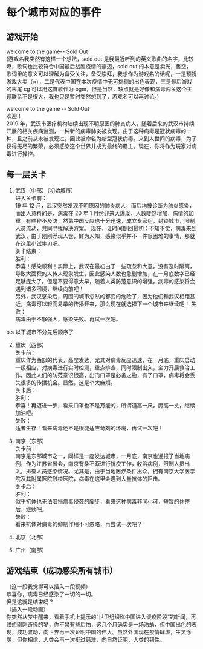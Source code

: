 # 每个城市对应的事件

## 游戏开始

welcome to the game-- Sold Out  
(游戏名我突然有这样一个想法，sold out 是我最近听到的英文歌曲的名字，比较燃，歌词也比较符合中国最后战胜疫情的豪迈，sold out 的本意是卖光，售空，歌词里的意义可以理解为备受关注，备受崇拜，我想作为游戏名的话呢，一是预祝游戏大卖（×），二是代表中国在本次疫情中无可挑剔的出色表现，三是最后游戏的末尾 cg 可以用这首歌作为 bgm，但是当然，缺点就是好像和病毒闯关这个主题联系不是很大，我也只是暂时突然想到了，游戏名可以再讨论。)

welcome to the game -- Sold Out  
欢迎！  
2019 年，武汉市医疗机构陆续出现不明原因的肺炎病人，随着后来的武汉市持续开展的相关疾病监测，一种新的病毒肺炎被发现。由于这种病毒是冠状病毒的一种，且之前从未被发现过，因此被命名为新型冠状病毒。来到人世间的病毒，为了获得无尽的繁荣，必须感染这个世界并成为最终的霸主。现在，你将作为玩家对病毒进行操控。

## 每一层关卡

1. 武汉（中部）（初始城市）  
   进入关卡前：  
    19 年 12 月，武汉突然发现不明原因的肺炎病人，而后均被诊断为肺炎感染，而出人意料的是，病毒在 20 年 1 月份迎来大爆发，人数陡然增加，病情的加重，有些猝不及防，然鹅中国反应也十分迅速，成立专家组，封锁城市，限制人员流动，共同寻找解决方案。
   现在，让时间倒回最初：不知不觉，病毒来到武汉，由于刚刚浮现人世，鲜为人知，感染似乎并不一件很困难的事情，那就在这里小试牛刀吧。  
   关卡结束：  
    胜利：  
    恭喜！感染顺利！实际上，武汉在最初由于一些疏忽和大意，没有及时隔离，导致大面积的人传人现象发生，因此感染人数也急剧增加，在一月底数字已经足够庞大了。但是不要得意太早，随着人类防范意识的增强，病毒的感染将会遇到诸多困境，继续向前吧！  
    另外，武汉感染后，周围的城市忽然的都变的危险了，因为他们和武汉相距甚近，病毒可以轻而易举的传播开来，那么现在就选择下一个城市来继续吧！
   失败：  
    病毒由于不够强大，感染失败。再试一次吧。

p.s 以下城市不分先后顺序了

2. 重庆（西部）  
   关卡前：  
    重庆作为西部的代表，高度发达，尤其对病毒反应迅速，在一月底，重庆启动 一级相应，对病毒进行实时检测，重点排查，同时限制出入，全力开展救治工作。因此人们的防范意识很高，出门口罩是必备之物，有了口罩，病毒将会丢失很多的传播机会。显然，这是个大麻烦。  
   关卡后：  
    胜利：  
    恭喜！再迈进一步，看来口罩也不是万能的，所谓道高一尺，魔高一丈，继续加油吧。  
    失败：  
    适者生存！看来病毒还不是很能适应苛刻的环境，再试一次吧！

3. 南京（东部）  
   关卡前：  
    南京是东部城市之一，同样是一座发达城市，一月底，南京也通报了当地病例，作为江苏省省会，南京有条不紊进行抗疫工作，收治病例，限制人员出入，排查人员感染情况。尤其是，由于当地医疗条件出众，拥有南京大学医学院及其附属医院鼓楼医院，病毒在这里会遇到大量抗体的阻击。  
   关卡后：  
    胜利：  
    似乎抗体也无法阻挡病毒侵袭的脚步，看来这种病毒非同小可，短暂的休整后，继续吧。  
    失败：  
    看来抗体对病毒的抑制作用不可忽略，再尝试一次吧？
4. 北京（北部）
5. 广州（南部）

## 游戏结束（成功感染所有城市）

（这一段我觉得可以插入一段视频）  
恭喜你，病毒已经感染了一切的一切。  
但是这就是结束吗？  
（插入一段动画）  
你突然从梦中醒来，看着手机上提示的”世卫组织称中国进入缓疫阶段“的新闻，再联想刚刚奇怪的梦，你不禁有些后怕，这几个月确实是一场浩劫，但中国出色的表现，成功渡劫，向世界再一次证明中国的伟大。虽然外国现在疫情肆虐，生灵涂炭，但你相信，人类会再一次挺过磨难，向自然证明，人类的韧性。
